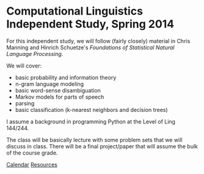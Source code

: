 Computational Linguistics Independent Study, Spring 2014
========

For this independent study, we will follow (fairly closely) material in Chris Manning and Hinrich Schuetze's _Foundations of Statistical Natural Language Processing_.

We will cover:

* basic probability and information theory
* n-gram language modeling
* basic word-sense disambiguation
* Markov models for parts of speech
* parsing
* basic classification (k-nearest neighbors and decision trees)

I assume a background in programming Python at the Level of Ling 144/244.

The class will be basically lecture with some problem sets that we will discuss in class. There will be a final project/paper that will assume the bulk of the course grade.

[Calendar](https://github.com/panand/compling/blob/master/Course%20Calendar.md)
[Resources](Resources/README.md)

